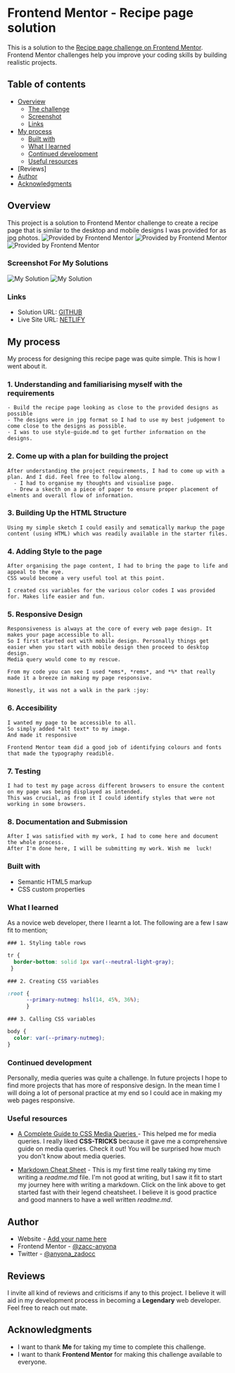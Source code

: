 # Frontend Mentor - Recipe page solution

This is a solution to the [Recipe page challenge on Frontend Mentor](https://www.frontendmentor.io/challenges/recipe-page-KiTsR8QQKm). Frontend Mentor challenges help you improve your coding skills by building realistic projects. 

## Table of contents

- [Overview](#overview)
  - [The challenge](#the-challenge)
  - [Screenshot](#screenshot)
  - [Links](#links)
- [My process](#my-process)
  - [Built with](#built-with)
  - [What I learned](#what-i-learned)
  - [Continued development](#continued-development)
  - [Useful resources](#useful-resources)
- [Reviews]
- [Author](#author)
- [Acknowledgments](#acknowledgments)



## Overview
 This project is a solution to Frontend Mentor challenge to create a recipe page that is similar to the desktop and mobile designs I was provided for as jpg photos.
 ![Provided by Frontend Mentor](./design/desktop-design.jpg)
 ![Provided by Frontend Mentor](./design/desktop-preview.jpg)
 ![Provided by Frontend Mentor](./design/mobile-design.jpg)
### Screenshot For My Solutions

![My Solution](./screenshots/desktop-screenshot.png)
![My Solution](./screenshots/mobile-screenshot.png)



### Links

- Solution URL: [GITHUB](https://github.com/zacc-anyona/Recipe-Page-Challenge-FROTEND-MENTOR-)
- Live Site URL: [NETLIFY](https://anyona-recipepage.netlify.app/)

## My process

My process for designing this recipe page was quite simple. This is how I went about it.

  ### 1. Understanding and familiarising myself with the requirements
    - Build the recipe page looking as close to the provided designs as possible
    - The designs were in jpg format so I had to use my best judgement to come close to the designs as possible.
    - I was to use style-guide.md to get further information on the designs.

  ### 2. Come up with a plan for building the project
    After understanding the project requirements, I had to come up with a plan. And I did. Feel free to follow along.
      - I had to organise my thoughts and visualise page. 
      - Drew a skecth on a piece of paper to ensure proper placement of elments and overall flow of information.

  ### 3. Building Up the HTML Structure
    Using my simple sketch I could easily and sematically markup the page content (using HTML) which was readily available in the starter files.

  ### 4. Adding Style to the page
    After organising the page content, I had to bring the page to life and appeal to the eye. 
    CSS would become a very useful tool at this point.

    I created css variables for the various color codes I was provided for. Makes life easier and fun.

  ### 5. Responsive Design
    Responsiveness is always at the core of every web page design. It makes your page accessible to all.
    So I first started out with mobile design. Personally things get easier when you start with mobile design then proceed to desktop design.
    Media query would come to my rescue. 

    From my code you can see I used *ems*, *rems*, and *%* that really made it a breeze in making my page responsive.

    Honestly, it was not a walk in the park :joy:

  ### 6. Accesibility
    I wanted my page to be accessible to all.
    So simply added *alt text* to my image.
    And made it responsive

    Frontend Mentor team did a good job of identifying colours and fonts that made the typography readible.

  ### 7. Testing
    I had to test my page across different browsers to ensure the content on my page was being displayed as intended.
    This was crucial, as from it I could identify styles that were not working in some browsers.

  ### 8. Documentation and Submission
    After I was satisfied with my work, I had to come here and document the whole process. 
    After I'm done here, I will be submitting my work. Wish me  luck!



### Built with

- Semantic HTML5 markup
- CSS custom properties

### What I learned

As a novice web developer, there I learnt a lot. The following are a few I saw fit to mention;

    ### 1. Styling table rows
  ```css
tr {
    border-bottom: solid 1px var(--neutral-light-gray);
   }
```
    ### 2. Creating CSS variables
```css
:root {
      --primary-nutmeg: hsl(14, 45%, 36%);
      }
```

    ### 3. Calling CSS variables

```css
body {
  color: var(--primary-nutmeg);
}
```


### Continued development

Personally, media queries was quite a challenge. 
In future projects I hope to find more projects that has more of responsive design. 
In the mean time I will doing a lot of personal practice at my end so I could ace in making my web pages responsive.

### Useful resources

- [A Complete Guide to CSS Media Queries ](https://css-tricks.com/a-complete-guide-to-css-media-queries/) - This helped me for media queries. I really liked **CSS-TRICKS** because it gave me a comprehensive guide on media queries. Check it out! You will be surprised how much you don't know about media queries.

- [Markdown Cheat Sheet](https://www.markdownguide.org/cheat-sheet/) - This is my first time really taking my time writing a *readme.md* file. I'm not good at writing, but I  saw it fit to start my journey here with writing a markdown. Click on the link above to get started fast with their legend cheatsheet. I believe it is good practice and good manners to have a well written *readme.md*.


## Author

- Website - [Add your name here](https://www.your-site.com)
- Frontend Mentor - [@zacc-anyona](https://www.frontendmentor.io/profile/zacc-anyona)
- Twitter - [@anyona_zadocc](https://twitter.com/anyona_zadocc)


## Reviews
 I invite all kind of reviews and criticisms if any to this project.
 I believe it will aid in my development process in becoming a **Legendary** web developer.
 Feel free to reach out mate.



## Acknowledgments

- I want to thank **Me** for taking my time to complete this challenge.
- I want to thank **Frontend Mentor** for making this challenge available to everyone.